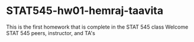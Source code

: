 # STAT545-hw01-hemraj-taavita 
This is the first homework that is complete in the STAT 545 class
Welcome STAT 545 peers, instructor, and TA's
